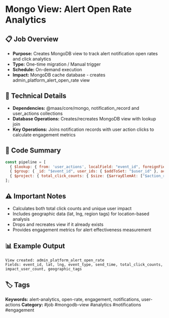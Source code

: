 # Mongo View: Alert Open Rate Analytics

## 📋 Job Overview
- **Purpose:** Creates MongoDB view to track alert notification open rates and click analytics
- **Type:** One-time migration / Manual trigger
- **Schedule:** On-demand execution
- **Impact:** MongoDB cache database - creates admin_platform_alert_open_rate view

## 🔧 Technical Details
- **Dependencies:** @maas/core/mongo, notification_record and user_actions collections
- **Database Operations:** Creates/recreates MongoDB view with lookup join
- **Key Operations:** Joins notification records with user action clicks to calculate engagement metrics

## 📝 Code Summary
```javascript
const pipeline = [
  { $lookup: { from: 'user_actions', localField: "event_id", foreignField: "attributes.event_id", as: "userActionsDocs" }},
  { $group: { _id: "$event_id", user_ids: { $addToSet: "$user_id" }, action_records: {$addToSet: "$userActionsDocs._id"} }},
  { $project: { total_click_counts: { $size: {$arrayElemAt: ["$action_records", 0]}}, impact_user_count: { $size: "$user_ids" } }}
];
```

## ⚠️ Important Notes
- Calculates both total click counts and unique user impact
- Includes geographic data (lat, lng, region tags) for location-based analysis
- Drops and recreates view if it already exists
- Provides engagement metrics for alert effectiveness measurement

## 📊 Example Output
```
View created: admin_platform_alert_open_rate
Fields: event_id, lat, lng, event_type, send_time, total_click_counts, impact_user_count, geographic_tags
```

## 🏷️ Tags
**Keywords:** alert-analytics, open-rate, engagement, notifications, user-actions
**Category:** #job #mongodb-view #analytics #notifications #engagement